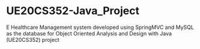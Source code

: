 # UE20CS352-Java_Project
E Healthcare Management system developed using SpringMVC and MySQL as the database for Object Oriented Analysis and Design with Java (UE20CS352) project
